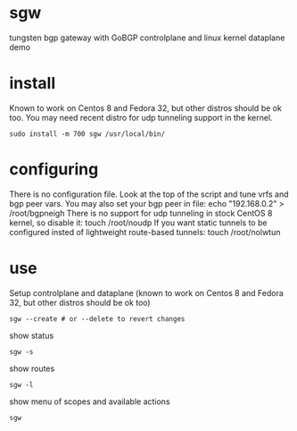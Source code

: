 sgw
===
tungsten bgp gateway with GoBGP controlplane and linux kernel dataplane demo

install
=======
Known to work on Centos 8 and Fedora 32, but other distros should be ok too. You may need recent distro for udp tunneling support in the kernel.

    sudo install -m 700 sgw /usr/local/bin/

configuring
===========
There is no configuration file. Look at the top of the script and tune vrfs and bgp peer vars. You may also set your bgp peer in file:
    echo "192.168.0.2" > /root/bgpneigh
There is no support for udp tunneling in stock CentOS 8 kernel, so disable it:
    touch /root/noudp
If you want static tunnels to be configured insted of lightweight route-based tunnels:
    touch /root/nolwtun

use
===
Setup controlplane and dataplane (known to work on Centos 8 and Fedora 32, but other distros should be ok too)

    sgw --create # or --delete to revert changes

show status

    sgw -s

show routes

    sgw -l

show menu of scopes and available actions

    sgw
